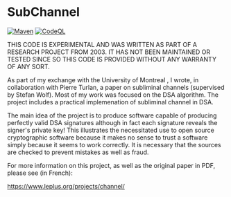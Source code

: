 # SubChannel

[![Maven](https://github.com/thomasleplus/SubChannel/workflows/Maven/badge.svg)](https://github.com/thomasleplus/SubChannel/actions?query=workflow:"Maven")
[![CodeQL](https://github.com/thomasleplus/SubChannel/workflows/CodeQL/badge.svg)](https://github.com/thomasleplus/SubChannel/actions?query=workflow:"CodeQL")

THIS CODE IS EXPERIMENTAL AND WAS WRITTEN AS PART OF A RESEARCH
PROJECT FROM 2003. IT HAS NOT BEEN MAINTAINED OR TESTED SINCE SO THIS
CODE IS PROVIDED WITHOUT ANY WARRANTY OF ANY SORT.

As part of my exchange with the University of Montreal , I wrote, in collaboration with Pierre Turlan, a paper on subliminal channels (supervised by Stefan Wolf). Most of my work was focused on the DSA algorithm. The project includes a practical implemenation of subliminal channel in DSA.

The main idea of the project is to produce software capable of producing perfectly valid DSA signatures although in fact each signature reveals the signer's private key! This illustrates the necessitated use to open source cryptographic software because it makes no sense to trust a software simply because it seems to work correctly. It is necessary that the sources are checked to prevent mistakes as well as fraud. 

For more information on this project, as well as the original paper in PDF, please see (in French):

https://www.leplus.org/projects/channel/
